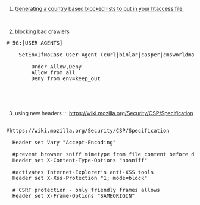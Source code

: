 1. <a href="http://incredibill.me/htaccess-block-country-ips" title="http://incredibill.me/htaccess-block-country-ips" target="_blank">Generating a country based blocked lists to put in your htaccess file.</a>

<br/>

2. blocking bad crawlers
<pre>
# 5G:[USER AGENTS]
<IfModule mod_setenvif.c>
	SetEnvIfNoCase User-Agent (curl|binlar|casper|cmsworldmap|comodo|diavol|dotbot|feedfinder|flicky|ia_archiver|jakarta|kmccrew|nutch|planetwork|purebot|pycurl|outbrain|java|skygrid|sucker|turnit|vikspider|zmeu) keep_out
	<limit GET POST PUT>
		Order Allow,Deny
		Allow from all
		Deny from env=keep_out
	</limit>
</IfModule>
</pre>

<br/>

3. using new headers ::: <a href="https://wiki.mozilla.org/Security/CSP/Specification" title="https://wiki.mozilla.org/Security/CSP/Specification" target="_blank">https://wiki.mozilla.org/Security/CSP/Specification</a>
<pre>

#https://wiki.mozilla.org/Security/CSP/Specification
<IfModule mod_headers.c>
  Header set Vary "Accept-Encoding"

  #prevent browser sniff mimetype from file content before downloading the file, using this- the declared mimetype will be used.
  Header set X-Content-Type-Options "nosniff"

  #activates Internet-Explorer's anti-XSS tools
  Header set X-Xss-Protection "1; mode=block"

  # CSRF protection - only friendly frames allows
  Header set X-Frame-Options "SAMEORIGIN"
</IfModule>
</pre>